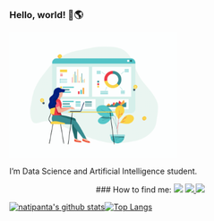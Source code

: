 ### Hello, world! 👋🌎

<a href="#">
    <img align="center" width="300" src="girl_3.gif" />
  </a>

I’m Data Science and Artificial Intelligence student.

<p align="center">
    ### How to find me:
  <a href="mailto:natalia_pantaleoni@hotmail.com" alt="Gmail">
  <img src="https://img.shields.io/badge/-Gmail-FF0000?style=flat-square&labelColor=FF0000&logo=gmail&logoColor=white&link=LINK-DO-SEU-EMAIL" /></a>

  <a href="https://www.linkedin.com/in/natalia-pantaleoni/" alt="Linkedin">
  <img src="https://img.shields.io/badge/-Natalia%20Pantaleoni-0e76a8?style=flat-square&logo=Linkedin&logoColor=white&link=https://www.linkedin.com/in/marcelo-santos-tecnologia/" />     </a>
  
  <a href="https://www.instagram.com/natipanta/" alt="Instagram">
  <img src="https://img.shields.io/badge/-Instagram-DF0174?style=flat-square&labelColor=DF0174&logo=instagram&logoColor=white&link=LINK-DO-SEU-INSTAGRAM"/></a>
</p>

[![natipanta's github stats](https://github-readme-stats.vercel.app/api?username=natipanta&count_private=true&show_icons=true&theme=tokyonight)](https://github.com/natipanta/github-readme-stats)[![Top Langs](https://github-readme-stats.vercel.app/api/top-langs/?username=natipanta&hide=Rich%20Text%20Format,scheme,javascript,vim%20script&langs_count=10&&exclude_repo=blueprintcode-scalatra-wip-temp-example-2018-02-01,blueprintcode-react-wip-temp-example-2018-02-01,javascript-playground-wip-temp-examples&layout=compact&theme=tokyonight)](https://github.com/natipanta/github-readme-stats)
